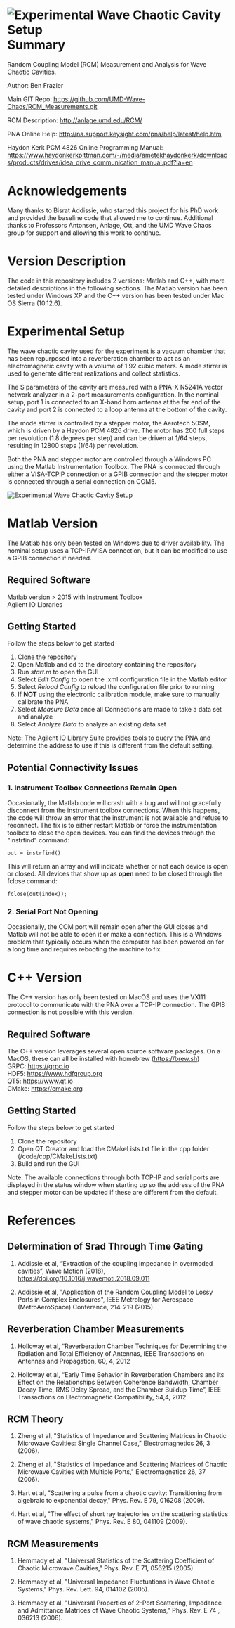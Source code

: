 ![Experimental Wave Chaotic Cavity Setup](./images/IREAP_Logo_2013-450-150-2.png "IREAP")  
Summary
==========================================================================================
Random Coupling Model (RCM) Measurement and Analysis for Wave Chaotic Cavities. 

Author: Ben Frazier 

Main GIT Repo: https://github.com/UMD-Wave-Chaos/RCM_Measurements.git

RCM Description: http://anlage.umd.edu/RCM/

PNA Online Help: http://na.support.keysight.com/pna/help/latest/help.htm

Haydon Kerk PCM 4826 Online Programming Manual: https://www.haydonkerkpittman.com/-/media/ametekhaydonkerk/downloads/products/drives/idea_drive_communication_manual.pdf?la=en

Acknowledgements
==========================================================================================
Many thanks to Bisrat Addissie, who started this project for his PhD work and provided the baseline code that allowed me to continue. Additional thanks to Professors Antonsen, Anlage, Ott, and the UMD Wave Chaos group for support and allowing this work to continue.


Version Description
==========================================================================================
The code in this repository includes 2 versions: Matlab and C++, with more detailed descriptions in the following sections. The Matlab version has been tested under Windows XP and the C++ version has been tested under Mac OS Sierra (10.12.6). 


Experimental Setup
==========================================================================================
The wave chaotic cavity used for the experiment is a vacuum chamber that has been repurposed into a reverberation chamber to act as an electromagnetic cavity with a volume of 1.92 cubic meters. A mode stirrer is used to generate different realizations and collect statistics.

The S parameters of the cavity are measured with a PNA-X N5241A vector network analyzer in a 2-port measurements configuration. In the nominal setup, port 1 is connected to an X-band horn antenna at the far end of the cavity and port 2 is connected to a loop antenna at the bottom of the cavity.

The mode stirrer is controlled by a stepper motor, the Aerotech 50SM, which is driven by a Haydon PCM 4826 drive. The motor has 200 full steps per revolution (1.8 degrees per step) and can be driven at 1/64 steps, resulting in 12800 steps (1/64) per revolution.

Both the PNA and stepper motor are controlled through a Windows PC using the Matlab Instrumentation Toolbox. The PNA is connected through either a VISA-TCPIP connection or a GPIB connection and the stepper motor is connected through a serial connection on COM5.

![Experimental Wave Chaotic Cavity Setup](./images/cavity.png "Experimental Wave Chaotic Cavity Setup")

Matlab Version
==========================================================================================
The Matlab has only been tested on Windows due to driver availability. The nominal setup uses a TCP-IP/VISA connection, but it can be modified to use a GPIB connection if needed. 

## Required Software
Matlab version > 2015 with Instrument Toolbox  
Agilent IO Libraries


## Getting Started
Follow the steps below to get started
1. Clone the repository 
2. Open Matlab and cd to the directory containing the repository 
3. Run *start.m* to open the GUI 
4. Select *Edit Config* to open the .xml configuration file in the Matlab editor 
5. Select *Reload Config* to reload the configuration file prior to running
6. If **NOT** using the electronic calibration module, make sure to manually calibrate the PNA 
7. Select *Measure Data* once all Connections are made to take a data set and analyze 
8. Select *Analyze Data* to analyze an existing data set 

Note: The Agilent IO Library Suite provides tools to query the PNA and determine the address to use if this is different from the default setting.

## Potential Connectivity Issues
### 1. Instrument Toolbox Connections Remain Open
Occasionally, the Matlab code will crash with a bug and will not gracefully disconnect from the instrument toolbox connections. When this
happens, the code will throw an error that the instrument is not available and refuse to reconnect. The fix is to either restart Matlab or
force the instrumentation toolbox to close the open devices. You can find the devices through the "instrfind" command:

```
out = instrfind()
```

This will return an array and will indicate whether or not each device is open or closed. All devices that show up as **open** need to be closed
through the fclose command:

```
fclose(out(index));
```
### 2. Serial Port Not Opening
Occasionally, the COM port will remain open after the GUI closes and Matlab will not be able to open it or make a connection. This is a Windows problem that typically occurs when the computer has been powered on for a long time and requires rebooting the machine to fix.


C++ Version
==========================================================================================
The C++ version has only been tested on MacOS and uses the VXI11 protocol to communicate with the PNA over a TCP-IP connection. The GPIB connection is not possible with this version.

## Required Software
The C++ version leverages several open source software packages. On a MacOS, these can all be installed with homebrew (https://brew.sh)  
GRPC: https://grpc.io  
HDF5: https://www.hdfgroup.org  
QT5: https://www.qt.io  
CMake: https://cmake.org  

## Getting Started
Follow the steps below to get started
1. Clone the repository 
2. Open QT Creator and load the CMakeLists.txt file in the cpp folder (/code/cpp/CMakeLists.txt)
3. Build and run the GUI

Note: The available connections through both TCP-IP and serial ports are displayed in the status window when starting up so the address of the PNA and stepper motor can be updated if these are different from the default.

References
==========================================================================================
## Determination of Srad Through Time Gating
1. Addissie et al, “Extraction of the coupling impedance in overmoded cavities”, Wave Motion (2018), https://doi.org/10.1016/j.wavemoti.2018.09.011

2. Addissie et al, "Application of the Random Coupling Model to Lossy Ports in Complex Enclosures", IEEE Metrology for Aerospace (MetroAeroSpace) Conference, 214-219 (2015).

## Reverberation Chamber Measurements
1. Holloway et al, “Reverberation Chamber Techniques for Determining the Radiation and Total Efficiency of Antennas, IEEE Transactions on Antennas and Propagation, 60, 4, 2012

2. Holloway et al, “Early Time Behavior in Reverberation Chambers and its Effect on the Relationships Between Coherence Bandwidth, Chamber Decay Time, RMS Delay Spread, and the Chamber Buildup Time”, IEEE Transactions on Electromagnetic Compatibility, 54,4, 2012

## RCM Theory
1. Zheng et al, "Statistics of Impedance and Scattering Matrices in Chaotic Microwave Cavities: Single Channel Case," Electromagnetics 26, 3 (2006).

2. Zheng et al, "Statistics of Impedance and Scattering Matrices of Chaotic Microwave Cavities with Multiple Ports," Electromagnetics 26, 37 (2006).

3. Hart et al, "Scattering a pulse from a chaotic cavity: Transitioning from algebraic to exponential decay," Phys. Rev. E 79, 016208 (2009).

4. Hart et al, "The effect of short ray trajectories on the scattering statistics of wave chaotic systems," Phys. Rev. E 80, 041109 (2009).

## RCM Measurements
1. Hemmady et al, "Universal Statistics of the Scattering Coefficient of Chaotic Microwave Cavities," Phys. Rev. E 71, 056215 (2005).

2. Hemmady et al, "Universal Impedance Fluctuations in Wave Chaotic Systems," Phys. Rev. Lett. 94, 014102 (2005).

3. Hemmady et al, "Universal Properties of 2-Port Scattering, Impedance and Admittance Matrices of Wave Chaotic Systems," Phys. Rev. E 74 , 036213 (2006).


